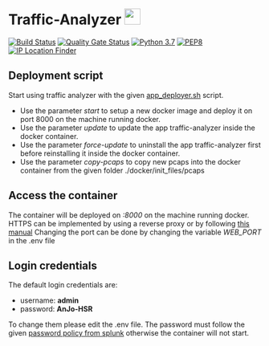 # Traffic-Analyzer <img width="32" src="frontend/static/appIcon.png">
[![Build Status](https://img.shields.io/travis/anjo-hsr/Traffic-Analyzer/master.svg?logo=travis)](https://travis-ci.org/anjo-hsr/Traffic-Analyzer)
[![Quality Gate Status](https://sonarcloud.io/api/project_badges/measure?project=anjo-hsr_Traffic-Analyzer&metric=alert_status)](https://sonarcloud.io/dashboard?id=anjo-hsr_Traffic-Analyzer)
[![Python 3.7](https://img.shields.io/badge/python-3.7-yellow.svg?logo=python)](https://www.python.org/)
[![PEP8](https://img.shields.io/badge/code%20style-pep8-yellow.svg?logo=python)](https://www.python.org/dev/peps/pep-0008/)
[![IP Location Finder](https://img.shields.io/endpoint.svg?url=https%3A%2F%2Fraw.githubusercontent.com%2Fanjo-hsr%2FTraffic-Analyzer%2Fmaster%2FbadgeEndpoint%2Fkeycdn.json)](https://tools.keycdn.com/geo)

## Deployment script
Start using traffic analyzer with the given [app_deployer.sh](https://github.com/anjo-hsr/Traffic-Analyzer/blob/master/app_deployer.sh) script.  
- Use the parameter *start* to setup a new docker image and deploy it on port 8000 on the machine running docker.  
- Use the parameter *update* to update the app traffic-analyzer inside the docker container.  
- Use the parameter *force-update* to uninstall the app traffic-analyzer first before reinstalling it inside the docker container.  
- Use the parameter *copy-pcaps* to copy new pcaps into the docker container from the given folder ./docker/init_files/pcaps  
  
## Access the container
The container will be deployed on *:8000* on the machine running docker.
HTTPS can be implemented by using a reverse proxy or by following [this manual](https://docs.splunk.com/Documentation/Splunk/latest/Security/TurnonbasicencryptionwithSplunkWeb)
Changing the port can be done by changing the variable *WEB_PORT* in the .env file

## Login credentials
The default login credentials are:
- username: **admin**
- password: **AnJo-HSR**

To change them please edit the .env file. The password must follow the given [password policy from splunk](https://docs.splunk.com/Documentation/Splunk/latest/Security/Configurepasswordsinspecfile) otherwise the container will not start.
